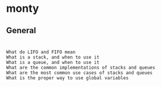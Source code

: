# monty
## General
#
	What do LIFO and FIFO mean
	What is a stack, and when to use it
	What is a queue, and when to use it
	What are the common implementations of stacks and queues
	What are the most common use cases of stacks and queues
	What is the proper way to use global variables